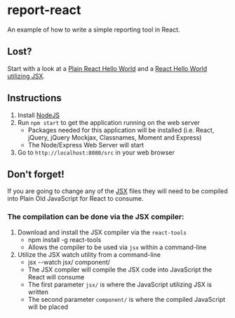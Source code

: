 # report-react
An example of how to write a simple reporting tool in React.

## Lost?
Start with a look at a [Plain React Hello World](https://github.com/DevelopIntelligenceBoulder/hello-react) and a [React Hello World utilizing JSX](https://github.com/DevelopIntelligenceBoulder/hello-react-jsx).

## Instructions
1. Install [NodeJS](https://nodejs.org/)
2. Run `npm start` to get the application running on the web server
    * Packages needed for this application will be installed (i.e. React, jQuery, jQuery Mockjax, Classnames, Moment and Express)
    * The Node/Express Web Server will start
4. Go to `http://localhost:8080/src` in your web browser

## Don't forget!
If you are going to change any of the [JSX](https://jsx.github.io/) files they will need to be compiled into Plain Old JavaScript for React to consume.

### The compilation can be done via the JSX compiler:
1. Download and install the JSX compiler via the `react-tools`
    * npm install -g react-tools
    * Allows the compiler to be used via `jsx` within a command-line
2. Utilize the JSX watch utility from a command-line
    * jsx --watch jsx/ component/
    * The JSX compiler will compile the JSX code into JavaScript the React will consume
    * The first parameter `jsx/` is where the JavaScript utilizing JSX is written
    * The second parameter `component/` is where the compiled JavaScript will be placed
